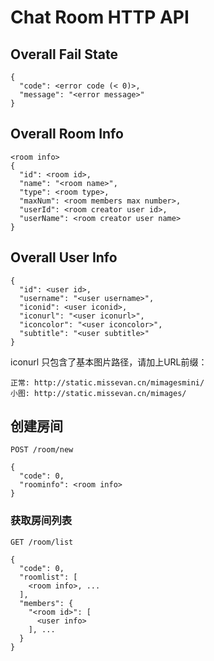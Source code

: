 # Chat Room HTTP API

## Overall Fail State

```
{
  "code": <error code (< 0)>,
  "message": "<error message>"
}
```

## Overall Room Info

```
<room info>
{
  "id": <room id>,
  "name": "<room name>",
  "type": <room type>,
  "maxNum": <room members max number>,
  "userId": <room creator user id>,
  "userName": <room creator user name>
}
```

## Overall User Info

```
{
  "id": <user id>,
  "username": "<user username>",
  "iconid": <user iconid>,
  "iconurl": "<user iconurl>",
  "iconcolor": "<user iconcolor>",
  "subtitle": "<user subtitle>"
}
```

iconurl 只包含了基本图片路径，请加上URL前缀：

```
正常: http://static.missevan.cn/mimagesmini/
小图: http://static.missevan.cn/mimages/
```

## 创建房间

``` POST /room/new ```

```
{
  "code": 0,
  "roominfo": <room info>
}
```

### 获取房间列表

```GET /room/list```

```
{
  "code": 0,
  "roomlist": [
    <room info>, ...
  ],
  "members": {
    "<room id>": [
      <user info>
    ], ...
  }
}
```
